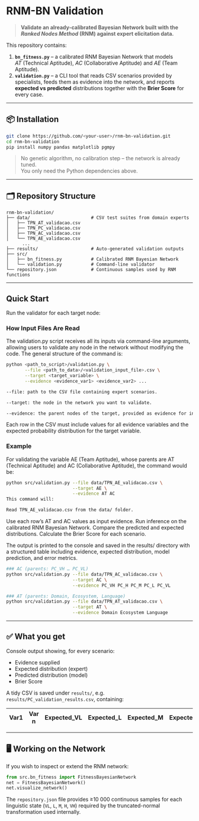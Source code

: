 # **RNM-BN Validation**

> **Validate an already-calibrated Bayesian Network built with the _Ranked Nodes Method_ (RNM) against expert elicitation data.**

This repository contains:

1. **`bn_fitness.py`** – a calibrated RNM Bayesian Network that models  
  *AT* (Technical Aptitude), *AC* (Collaborative Aptitude) and *AE* (Team Aptitude).
2. **`validation.py`** – a CLI tool that reads CSV scenarios provided by specialists, feeds them as evidence into the network, and reports **expected vs predicted** distributions together with the **Brier Score** for every case.

---

## 📦 Installation

```bash
git clone https://github.com/<your-user>/rnm-bn-validation.git
cd rnm-bn-validation
pip install numpy pandas matplotlib pgmpy
```

> No genetic algorithm, no calibration step – the network is already tuned.  
> You only need the Python dependencies above.

---

## 🗂️ Repository Structure

```
rnm-bn-validation/
├── data/                       # CSV test suites from domain experts
│   ├── TPN_AT_validacao.csv
│   ├── TPN_PC_validacao.csv
│   ├── TPN_AC_validacao.csv
│   └── TPN_AE_validacao.csv
      ...
├── results/                    # Auto-generated validation outputs
├── src/
│   ├── bn_fitness.py           # Calibrated RNM Bayesian Network
│   └── validation.py           # Command-line validator
└── repository.json             # Continuous samples used by RNM functions
```

---

## Quick Start

Run the validator for each target node:

### How Input Files Are Read
The validation.py script receives all its inputs via command-line arguments, allowing users to validate any node in the network without modifying the code. The general structure of the command is:
```bash
python <path_to_script>/validation.py \
       --file <path_to_data>/<validation_input_file>.csv \
       --target <target_variable> \
       --evidence <evidence_var1> <evidence_var2> ...

--file: path to the CSV file containing expert scenarios.

--target: the node in the network you want to validate.

--evidence: the parent nodes of the target, provided as evidence for inference.
```
Each row in the CSV must include values for all evidence variables and the expected probability distribution for the target variable.

### Example
For validating the variable AE (Team Aptitude), whose parents are AT (Technical Aptitude) and AC (Collaborative Aptitude), the command would be:
```bash
python src/validation.py --file data/TPN_AE_validacao.csv \
                         --target AE \
                         --evidence AT AC
This command will:

Read TPN_AE_validacao.csv from the data/ folder.
```
Use each row’s AT and AC values as input evidence. Run inference on the calibrated RNM Bayesian Network. Compare the predicted and expected distributions.
Calculate the Brier Score for each scenario.

The output is printed to the console and saved in the results/ directory with a structured table including evidence, expected distribution, model prediction, and error metrics.

```bash
### AC (parents: PC_VH … PC_VL)
python src/validation.py --file data/TPN_AC_validacao.csv \
                         --target AC \
                         --evidence PC_VH PC_H PC_M PC_L PC_VL

### AT (parents: Domain, Ecosystem, Language)
python src/validation.py --file data/TPN_AT_validacao.csv \
                         --target AT \
                         --evidence Domain Ecosystem Language
```
---
## ✅ What you get

Console output showing, for every scenario:

- Evidence supplied  
- Expected distribution (expert)  
- Predicted distribution (model)  
- Brier Score

A tidy CSV is saved under `results/`, e.g. `results/PC_validation_results.csv`, containing:

| Var1 | Var n | Expected_VL | Expected_L | Expected_M | Expected_H | Expected_VH | Calculated_VL | … | Brier_Score |
|-----|-----|--------------|------------|------------|------------|--------------|----------------|---|--------------|

---

## 🖥️ Working on the Network

If you wish to inspect or extend the RNM network:

```python
from src.bn_fitness import FitnessBayesianNetwork
net = FitnessBayesianNetwork()
net.visualize_network()
```

The `repository.json` file provides ≥10 000 continuous samples for each linguistic state (`VL`, `L`, `M`, `H`, `VH`) required by the truncated-normal transformation used internally.
 
